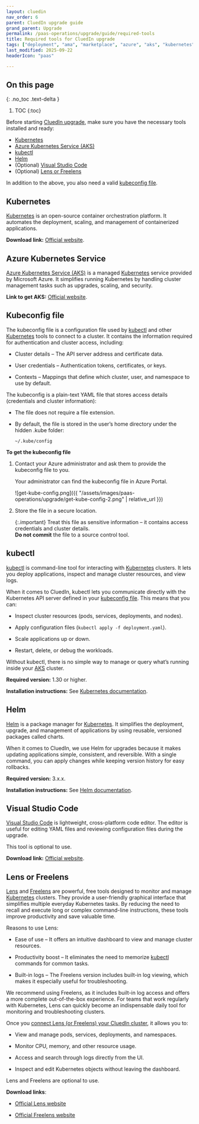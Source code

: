 ```yaml
---
layout: cluedin
nav_order: 6
parent: CluedIn upgrade guide
grand_parent: Upgrade
permalink: /paas-operations/upgrade/guide/required-tools
title: Required tools for CluedIn upgrade
tags: ["deployment", "ama", "marketplace", "azure", "aks", "kubernetes", "upgrade"]
last_modified: 2025-09-22
headerIcon: "paas"

---
```

## On this page
{: .no_toc .text-delta }
1. TOC
{:toc}

Before starting [CluedIn upgrade](/paas-operations/upgrade/guide), make sure you have the necessary tools installed and ready:

- [Kubernetes](#kubernetes)
- [Azure Kubernetes Service (AKS)](#azure-kubernetes-service)
- [kubectl](#kubectl)
- [Helm](#helm)
- (Optional) [Visual Studio Code](#visual-studio-code)
- (Optional) [Lens or Freelens](#lens-or-freelens)

In addition to the above, you also need a valid [kubeconfig file](#kubeconfig-file).

## Kubernetes

[Kubernetes](https://kubernetes.io/) is an open-source container orchestration platform. It automates the deployment, scaling, and management of containerized applications.

**Download link:** [Official website](https://kubernetes.io/releases/download/).

## Azure Kubernetes Service

[Azure Kubernetes Service (AKS)](https://azure.microsoft.com/en-us/products/kubernetes-service) is a managed [Kubernetes](#kubernetes) service provided by Microsoft Azure. It simplifies running Kubernetes by handling cluster management tasks such as upgrades, scaling, and security.

**Link to get AKS:** [Official website](https://azure.microsoft.com/en-us/pricing/purchase-options/azure-account).

## Kubeconfig file

The kubeconfig file is a configuration file used by [kubectl](#kubectl) and other [Kubernetes](#kubernetes) tools to connect to a cluster. It contains the information required for authentication and cluster access, including:

- Cluster details – The API server address and certificate data.

- User credentials – Authentication tokens, certificates, or keys.

- Contexts – Mappings that define which cluster, user, and namespace to use by default.

The kubeconfig is a plain-text YAML file that stores access details (credentials and cluster information):

- The file does not require a file extension.

- By default, the file is stored in the user’s home directory under the hidden .kube folder:

    ```
    ~/.kube/config
    ``` 

**To get the kubeconfig file**

1. Contact your Azure administrator and ask them to provide the kubeconfig file to you.

    Your administrator can find the kubeconfig file in Azure Portal.

    ![get-kube-config.png]({{ "/assets/images/paas-operations/upgrade/get-kube-config-2.png" | relative_url }})

1. Store the file in a secure location. 

    {:.important}
    Treat this file as sensitive information – it contains access credentials and cluster details.<br>**Do not commit** the file to a source control tool.

## kubectl

[kubectl](https://kubernetes.io/docs/reference/kubectl/) is command-line tool for interacting with [Kubernetes](#kubernetes) clusters. It lets you deploy applications, inspect and manage cluster resources, and view logs.

When it comes to CluedIn, kubectl lets you communicate directly with the Kubernetes API server defined in your [kubeconfig file](#kubeconfig-file). This means that you can: 

  - Inspect cluster resources (pods, services, deployments, and nodes). 

  - Apply configuration files (`kubectl apply -f deployment.yaml`). 

  - Scale applications up or down. 

  - Restart, delete, or debug the workloads. 

Without kubectl, there is no simple way to manage or query what’s running inside your [AKS](#azure-kubernetes-service) cluster.

**Required version:** 1.30 or higher.

**Installation instructions:** See [Kubernetes documentation](https://kubernetes.io/docs/tasks/tools/#kubectl).

## Helm

[Helm](https://helm.sh/) is a package manager for [Kubernetes](#kubernetes). It simplifies the deployment, upgrade, and management of applications by using reusable, versioned packages called charts.

When it comes to CluedIn, we use Helm for upgrades because it makes updating applications simple, consistent, and reversible. With a single command, you can apply changes while keeping version history for easy rollbacks.

**Required version:** 3.x.x.

**Installation instructions:** See [Helm documentation](https://helm.sh/docs/intro/install/).

## Visual Studio Code

[Visual Studio Code](https://code.visualstudio.com/) is lightweight, cross-platform code editor. The editor is useful for editing YAML files and reviewing configuration files during the upgrade.

This tool is optional to use.

**Download link:** [Official website](https://code.visualstudio.com/Download).

## Lens or Freelens

[Lens](https://k8slens.dev/) and [Freelens](https://freelensapp.github.io/) are powerful, free tools designed to monitor and manage [Kubernetes](#kubernetes) clusters. They provide a user-friendly graphical interface that simplifies multiple everyday Kubernetes tasks. By reducing the need to recall and execute long or complex command-line instructions, these tools improve productivity and save valuable time. 

Reasons to use Lens:

  - Ease of use – It offers an intuitive dashboard to view and manage cluster resources.

  - Productivity boost – It eliminates the need to memorize [kubectl](#kubectl) commands for common tasks. 

  - Built-in logs – The Freelens version includes built-in log viewing, which makes it especially useful for troubleshooting.

We recommend using Freelens, as it includes built-in log access and offers a more complete out-of-the-box experience. For teams that work regularly with Kubernetes, Lens can quickly become an indispensable daily tool for monitoring and troubleshooting clusters.

Once you [connect Lens (or Freelens) your CluedIn cluster](/paas-operations/upgrade/guide/prepare-for-the-upgrade#connect-lens-or-freelens-to-your-cluedin-cluster), it allows you to:
 
  - View and manage pods, services, deployments, and namespaces.
 
  - Monitor CPU, memory, and other resource usage. 

  - Access and search through logs directly from the UI. 

  - Inspect and edit Kubernetes objects without leaving the dashboard. 

Lens and Freelens are optional to use.

**Download links**:

- [Official Lens website](https://k8slens.dev/download)

- [Official Freelens website](https://freelensapp.github.io/) 
